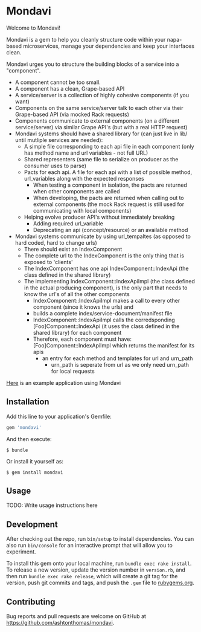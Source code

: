 # Mondavi

Welcome to Mondavi!

Mondavi is a gem to help you cleanly structure code within your napa-based microservices, manage your dependencies and keep your interfaces clean.

Mondavi urges you to structure the building blocks of a service into a "component".
- A component cannot be too small.
- A component has a clean, Grape-based API
- A service/server is a collection of highly cohesive components (if you want)
- Components on the same service/server talk to each other via their Grape-based API (via mocked Rack requests)
- Components communicate to external components (on a different service/server) via similar Grape API's (but with a real HTTP request)
- Mondavi systems should have a shared library for (can just live in lib/ until mutliple services are needed):
  - A simple file corresponding to each api file in each component (only has method name and url variables - not full URL)
  - Shared representers (same file to serialize on producer as the consumer uses to parse)
  - Pacts for each api. A file for each api with a list of possible method, url_variables along with the expected responses
    - When testing a component in isolation, the pacts are returned when other components are called
    - When developing, the pacts are returned when calling out to external components (the mock Rack request is still used for communicating with local components)
  - Helping evolve producer API's without immediately breaking
    - Adding required url_variable
    - Deprecating an api (concept/resource) or an available method
- Mondavi systems communicate by using url_tempaltes (as opposed to hard coded, hard to change urls)
  - There should exist an IndexComponent
  - The complete url to the IndexComponent is the only thing that is exposed to 'clients'
  - The IndexComponent has one api IndexComponent::IndexApi (the class defined in the shared library)
  - The implementing IndexComponent::IndexApiImpl (the class defined in the actual producing component), is the only part that needs to know the url's of all the other components
    - IndexComponent::IndexApiImpl makes a call to every other component (since it knows the urls) and
    - builds a complete index/service-document/manifest file
    - IndexComponent::IndexApiImpl calls the corredsponding [Foo]Component::IndexApi (it uses the class defined in the shared library) for each component
    - Therefore, each component must have: [Foo]Component::IndexApiImpl which returns the manifest for its apis
      - an entry for each method and templates for url and urn_path
        - urn_path is seperate from url as we only need urn_path for local requests

[Here](https://github.com/ashtonthomas/pet-store) is an example application using Mondavi

## Installation

Add this line to your application's Gemfile:

```ruby
gem 'mondavi'
```

And then execute:

    $ bundle

Or install it yourself as:

    $ gem install mondavi

## Usage

TODO: Write usage instructions here

## Development

After checking out the repo, run `bin/setup` to install dependencies. You can also run `bin/console` for an interactive prompt that will allow you to experiment.

To install this gem onto your local machine, run `bundle exec rake install`. To release a new version, update the version number in `version.rb`, and then run `bundle exec rake release`, which will create a git tag for the version, push git commits and tags, and push the `.gem` file to [rubygems.org](https://rubygems.org).

## Contributing

Bug reports and pull requests are welcome on GitHub at https://github.com/ashtonthomas/mondavi.

